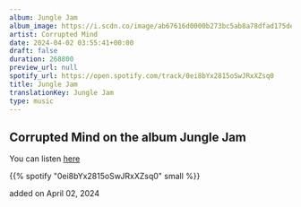 ```yaml
---
album: Jungle Jam
album_image: https://i.scdn.co/image/ab67616d0000b273bc5ab8a78dfad175de020631
artist: Corrupted Mind
date: 2024-04-02 03:55:41+00:00
draft: false
duration: 268800
preview_url: null
spotify_url: https://open.spotify.com/track/0ei8bYx2815oSwJRxXZsq0
title: Jungle Jam
translationKey: Jungle Jam
type: music
---
```


## Corrupted Mind on the album Jungle Jam

You can listen [here](https://open.spotify.com/track/0ei8bYx2815oSwJRxXZsq0)

{{% spotify "0ei8bYx2815oSwJRxXZsq0" small %}}

added on April 02, 2024